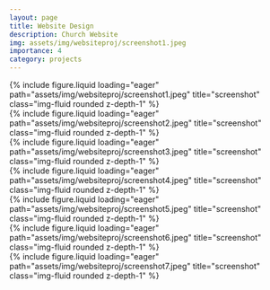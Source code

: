 ```yaml
---
layout: page
title: Website Design
description: Church Website
img: assets/img/websiteproj/screenshot1.jpeg
importance: 4
category: projects
---
```


<div class="row">
    <div class="col-sm mt-3 mt-md-0">
        {% include figure.liquid loading="eager" path="assets/img/websiteproj/screenshot1.jpeg" title="screenshot" class="img-fluid rounded z-depth-1" %}
    </div>
</div>


<div class="row">
    <div class="col-sm mt-3 mt-md-0">
        {% include figure.liquid loading="eager" path="assets/img/websiteproj/screenshot2.jpeg" title="screenshot" class="img-fluid rounded z-depth-1" %}
    </div>
</div>

<div class="row">
    <div class="col-sm mt-3 mt-md-0">
        {% include figure.liquid loading="eager" path="assets/img/websiteproj/screenshot3.jpeg" title="screenshot" class="img-fluid rounded z-depth-1" %}
    </div>
</div>

<div class="row">
    <div class="col-sm mt-3 mt-md-0">
        {% include figure.liquid loading="eager" path="assets/img/websiteproj/screenshot4.jpeg" title="screenshot" class="img-fluid rounded z-depth-1" %}
    </div>
</div>

<div class="row">
    <div class="col-sm mt-3 mt-md-0">
        {% include figure.liquid loading="eager" path="assets/img/websiteproj/screenshot5.jpeg" title="screenshot" class="img-fluid rounded z-depth-1" %}
    </div>
</div>

<div class="row">
    <div class="col-sm mt-3 mt-md-0">
        {% include figure.liquid loading="eager" path="assets/img/websiteproj/screenshot6.jpeg" title="screenshot" class="img-fluid rounded z-depth-1" %}
    </div>
</div>

<div class="row">
    <div class="col-sm mt-3 mt-md-0">
        {% include figure.liquid loading="eager" path="assets/img/websiteproj/screenshot7.jpeg" title="screenshot" class="img-fluid rounded z-depth-1" %}
    </div>
</div>

